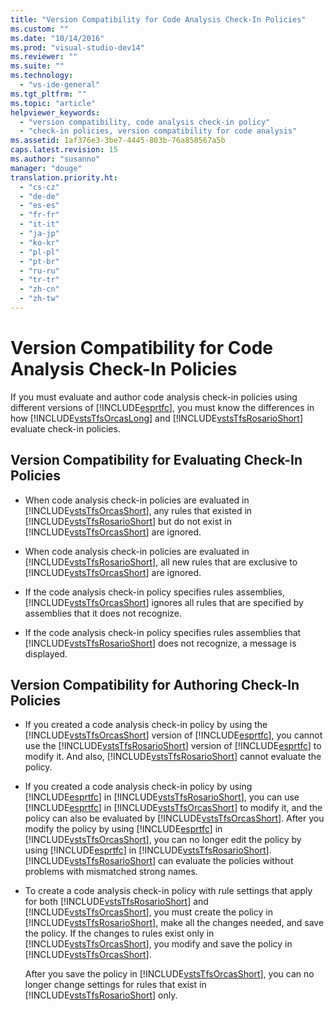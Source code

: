 ```yaml
---
title: "Version Compatibility for Code Analysis Check-In Policies"
ms.custom: ""
ms.date: "10/14/2016"
ms.prod: "visual-studio-dev14"
ms.reviewer: ""
ms.suite: ""
ms.technology: 
  - "vs-ide-general"
ms.tgt_pltfrm: ""
ms.topic: "article"
helpviewer_keywords: 
  - "version compatibility, code analysis check-in policy"
  - "check-in policies, version compatibility for code analysis"
ms.assetid: 1af376e3-3be7-4445-803b-76a858567a5b
caps.latest.revision: 15
ms.author: "susanno"
manager: "douge"
translation.priority.ht: 
  - "cs-cz"
  - "de-de"
  - "es-es"
  - "fr-fr"
  - "it-it"
  - "ja-jp"
  - "ko-kr"
  - "pl-pl"
  - "pt-br"
  - "ru-ru"
  - "tr-tr"
  - "zh-cn"
  - "zh-tw"
---
```

# Version Compatibility for Code Analysis Check-In Policies
If you must evaluate and author code analysis check-in policies using different versions of [!INCLUDE[esprtfc](../codequality/includes/esprtfc_md.md)], you must know the differences in how [!INCLUDE[vstsTfsOrcasLong](../codequality/includes/vststfsorcaslong_md.md)] and [!INCLUDE[vstsTfsRosarioShort](../codequality/includes/vststfsrosarioshort_md.md)] evaluate check-in policies.  
  
## Version Compatibility for Evaluating Check-In Policies  
  
-   When code analysis check-in policies are evaluated in [!INCLUDE[vstsTfsOrcasShort](../codequality/includes/vststfsorcasshort_md.md)], any rules that existed in [!INCLUDE[vstsTfsRosarioShort](../codequality/includes/vststfsrosarioshort_md.md)] but do not exist in [!INCLUDE[vstsTfsOrcasShort](../codequality/includes/vststfsorcasshort_md.md)] are ignored.  
  
-   When code analysis check-in policies are evaluated in [!INCLUDE[vstsTfsRosarioShort](../codequality/includes/vststfsrosarioshort_md.md)], all new rules that are exclusive to [!INCLUDE[vstsTfsOrcasShort](../codequality/includes/vststfsorcasshort_md.md)] are ignored.  
  
-   If the code analysis check-in policy specifies rules assemblies, [!INCLUDE[vstsTfsOrcasShort](../codequality/includes/vststfsorcasshort_md.md)] ignores all rules that are specified by assemblies that it does not recognize.  
  
-   If the code analysis check-in policy specifies rules assemblies that [!INCLUDE[vstsTfsRosarioShort](../codequality/includes/vststfsrosarioshort_md.md)] does not recognize, a message is displayed.  
  
## Version Compatibility for Authoring Check-In Policies  
  
-   If you created a code analysis check-in policy by using the [!INCLUDE[vstsTfsOrcasShort](../codequality/includes/vststfsorcasshort_md.md)] version of [!INCLUDE[esprtfc](../codequality/includes/esprtfc_md.md)], you cannot use the [!INCLUDE[vstsTfsRosarioShort](../codequality/includes/vststfsrosarioshort_md.md)] version of [!INCLUDE[esprtfc](../codequality/includes/esprtfc_md.md)] to modify it. And also, [!INCLUDE[vstsTfsRosarioShort](../codequality/includes/vststfsrosarioshort_md.md)] cannot evaluate the policy.  
  
-   If you created a code analysis check-in policy by using [!INCLUDE[esprtfc](../codequality/includes/esprtfc_md.md)] in [!INCLUDE[vstsTfsRosarioShort](../codequality/includes/vststfsrosarioshort_md.md)], you can use [!INCLUDE[esprtfc](../codequality/includes/esprtfc_md.md)] in [!INCLUDE[vstsTfsOrcasShort](../codequality/includes/vststfsorcasshort_md.md)] to modify it, and the policy can also be evaluated by [!INCLUDE[vstsTfsOrcasShort](../codequality/includes/vststfsorcasshort_md.md)]. After you modify the policy by using [!INCLUDE[esprtfc](../codequality/includes/esprtfc_md.md)] in [!INCLUDE[vstsTfsOrcasShort](../codequality/includes/vststfsorcasshort_md.md)], you can no longer edit the policy by using [!INCLUDE[esprtfc](../codequality/includes/esprtfc_md.md)] in [!INCLUDE[vstsTfsRosarioShort](../codequality/includes/vststfsrosarioshort_md.md)]. [!INCLUDE[vstsTfsRosarioShort](../codequality/includes/vststfsrosarioshort_md.md)] can evaluate the policies without problems with mismatched strong names.  
  
-   To create a code analysis check-in policy with rule settings that apply for both [!INCLUDE[vstsTfsRosarioShort](../codequality/includes/vststfsrosarioshort_md.md)] and [!INCLUDE[vstsTfsOrcasShort](../codequality/includes/vststfsorcasshort_md.md)], you must create the policy in [!INCLUDE[vstsTfsRosarioShort](../codequality/includes/vststfsrosarioshort_md.md)], make all the changes needed, and save the policy. If the changes to rules exist only in [!INCLUDE[vstsTfsOrcasShort](../codequality/includes/vststfsorcasshort_md.md)], you modify and save the policy in [!INCLUDE[vstsTfsOrcasShort](../codequality/includes/vststfsorcasshort_md.md)].  
  
     After you save the policy in [!INCLUDE[vstsTfsOrcasShort](../codequality/includes/vststfsorcasshort_md.md)], you can no longer change settings for rules that exist in [!INCLUDE[vstsTfsRosarioShort](../codequality/includes/vststfsrosarioshort_md.md)] only.